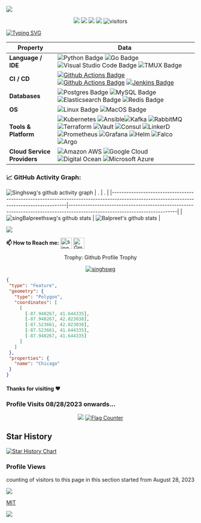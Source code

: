 ![](assets/Bottom_up.svg)

<!--   my-icons -->
<p align="center">
    <a href="https://github.com/singhswg/singhswg"><img src="https://img.shields.io/badge/status-updating-brightgreen.svg"></a>
    <a href="https://github.com/singhswg/singhswg/graphs/contributors"><img src="https://img.shields.io/github/contributors/singhswg/singhswg?color=blue"></a>
    <a href="https://github.com/singhswg/singhswg/stargazers"><img src="https://img.shields.io/github/stars/singhswg/singhswg?logo=github"></a>
    <a href="https://github.com/singhswg/singhswg/network/members"><img src="https://img.shields.io/github/forks/singhswg/singhswg.svg?color=blue&logo=github"></a>
    <img src="https://visitor-badge.laobi.icu/badge?page_id=singhswg.singhswg" alt="visitors"/>   
</p>

<!--   my-ticker -->    
[![Typing SVG](https://readme-typing-svg.herokuapp.com?color=%2336BCF7&center=true&vCenter=true&width=700&lines=Hi+there+👋,+I+am+Balpreet+Singh!+Welcome+to+My+Profile!;7+years+working+in+Systems+engineering+and+Infrastructure;Keep+learning+and+keep+sharing!+;Infrastructure+Engineering)](https://git.io/typing-svg)



<!--   my-skills -->

| Property                                        | Data                                                                                                                                                                                                                                                                                                                                                                                                                                                                                                                                                                                                                                                                                                                                                                                                                                                                                                                                                                                                                                                                                                                                                                                                                                                                                                                                                                                                                                                                                                                                                                                                                                                                                                                                                                                                            |
|-------------------------------------------------|-----------------------------------------------------------------------------------------------------------------------------------------------------------------------------------------------------------------------------------------------------------------------------------------------------------------------------------------------------------------------------------------------------------------------------------------------------------------------------------------------------------------------------------------------------------------------------------------------------------------------------------------------------------------------------------------------------------------------------------------------------------------------------------------------------------------------------------------------------------------------------------------------------------------------------------------------------------------------------------------------------------------------------------------------------------------------------------------------------------------------------------------------------------------------------------------------------------------------------------------------------------------------------------------------------------------------------------------------------------------------------------------------------------------------------------------------------------------------------------------------------------------------------------------------------------------------------------------------------------------------------------------------------------------------------------------------------------------------------------------------------------------------------------------------------------------|
| **Language / IDE**                              | ![Python Badge](https://img.shields.io/badge/-Python-3776AB?style=flat&logo=Python&logoColor=white) ![Go Badge](https://img.shields.io/badge/-Go-3776AB?style=flat&logo=Go&logoColor=white) ![Visual Studio Code Badge](https://img.shields.io/badge/-visualstudiocode-3776AB?style=flat&logo=visualstudiocode&logoColor=white) ![TMUX Badge](https://img.shields.io/badge/-tmux-3776AB?style=flat&logo=tmux&logoColor=white)                                                                                                                                                                                                                                                                                                                                                                                                                                                                                                                                                                                                                                                                                                                                                                                                                                                                                                                                                                                                                                                                                                                                                                                                                                                                                                                                                                                                                                                                                                                                                                                                                                                                                                                                                                                                                                                                                                                                                                                                                                                                                                                                                                                                                                                                                                                                                                                                                  |
| **CI / CD**                                     | [![Github Actions Badge](https://img.shields.io/badge/-Git%20-2088FF?style=flat&logo=Git&logoColor=black)](https://github.com/singhswg/singhswg) [![Github Actions Badge](https://img.shields.io/badge/-Github%20Actions-2088FF?style=flat&logo=githubactions&logoColor=black)](https://github.com/singhswg/singhswg)  [![Jenkins Badge](https://img.shields.io/badge/-Jenkins-2088FF?style=flat&logo=jenkins&logoColor=black)](https://github.com/singhswg/singhswg)                                                                                                                                                                                                                                                                                                                                                                                                                                                                                                                                                                                                                                                                                                                                                                                                                                                                                                                                                                                                                                                                                                                                                                                                                                                                                                                                                                                     |
| **Databases**                                   |  ![Postgres Badge](https://img.shields.io/badge/-PostgreSQL-0064a5?style=flat&logo=postgresql&logoColor=black) ![MySQL Badge](https://img.shields.io/badge/-MySQL-0064a5?style=flat&logo=mysql&logoColor=black) ![Elasticsearch Badge](https://img.shields.io/badge/-Elasticsearch-0064a5?style=flat&logo=elasticsearch&logoColor=black) ![Redis Badge](https://img.shields.io/badge/-Redis-0064a5?style=flat&logo=redis&logoColor=black)                                                                                                                                                                                                                                                                                                                                                                                                                                                                                                                                                                                                                                                                                                                                                                                                                                                                                                                                           |
| **OS**                                          | ![Linux Badge](https://img.shields.io/badge/-Linux-2088FF?style=flat&logo=linux&logoColor=black) ![MacOS Badge](https://img.shields.io/badge/-MacOS-2088FF?style=flat&logo=apple&logoColor=white)                                                                                                                                                                                                                                                                        |
| **Tools & Platform**                            | ![Kubernetes](https://img.shields.io/badge/Kubernetes-27338e?style=flat&logo=kubernetes&logoColor=white) ![Ansible](https://img.shields.io/badge/Ansible-27338e?style=flat&logo=ansible&logoColor=white)![Kafka](https://img.shields.io/badge/ApacheKafka-27338e?style=flat&logo=apachekafka&logoColor=white) ![RabbitMQ](https://img.shields.io/badge/RabbitMQ-FFA500?style=flat&logo=rabbitmq&logoColor=white) ![Terraform](https://img.shields.io/badge/Terraform-844FBA?style=flat&logo=terraform&logoColor=white) ![Vault](https://img.shields.io/badge/vault-FFEC6E?style=flat&logo=vault&logoColor=white) ![Consul](https://img.shields.io/badge/Consul-DC477D?style=flat&logo=consul&logoColor=white) ![LinkerD](https://img.shields.io/badge/Linkerd-90ee90?style=flat&logo=linkerd&logoColor=white) ![Prometheus](https://img.shields.io/badge/Promotheus-27338e?style=flat&logo=prometheus&logoColor=white) ![Grafana](https://img.shields.io/badge/Grafana-27338e?style=flat&logo=grafana&logoColor=white) ![Helm](https://img.shields.io/badge/Helm-27338e?style=flat&logo=helm&logoColor=white) ![Falco](https://img.shields.io/badge/Falco-27338e?style=flat&logo=falco&logoColor=white) ![Argo](https://img.shields.io/badge/Argo-E97451?style=flat&logo=argo&logoColor=white)                                                                                                                                                                                                                                                                                                                                                                                                                                                                                                                                                                                                                                                                                                                                                                                                                                                                                                                                                                                                                                                                                                                                                                                                                          |
| **Cloud Service Providers** | ![Amazon AWS](http://img.shields.io/badge/-AmazonAWS-eee?style=flat-square&logo=amazonaws&logoColor=FF6F00) ![Google Cloud](http://img.shields.io/badge/-GoogleCloud-eee?style=flat-square&logo=googlecloud&logoColor=FF6F00) ![Digital Ocean](http://img.shields.io/badge/-DigitalOcean-eee?style=flat-square&logo=digitalocean&logoColor=FF6F00) ![Microsoft Azure](http://img.shields.io/badge/-Microsoft%20Azure-eee?style=flat-square&logo=microsoftazure&logoColor=FF6F00) |

<!--   GitHub stats graph -->
### 📈 GitHub Activity Graph:
<!-- [![Singhswg's github activity graph](https://github-readme-activity-graph.cyclic.app/graph?username=singhswg&theme=github-compact)](https://github.com/singhswg/github-readme-activity-graph) -->
![Singhswg's github activity graph](https://raw.githubusercontent.com/singhswg/singhswg/output/github-contribution-grid-snake.svg)
| .                                                                                                                                       | .                                                                                                                         |
|-----------------------------------------------------------------------------------------------------------------------------------------|---------------------------------------------------------------------------------------------------------------------------|
| ![singBalpreethswg's github stats](https://github-readme-stats.vercel.app/api?username=singhswg&show_icons=true&theme=radical&include_all_commits=true) | ![Balpreet's github stats](https://github-readme-stats.vercel.app/api/top-langs/?username=singhswg&theme=radical&layout=compact) |

<img src="https://github-readme-streak-stats.herokuapp.com/?user=singhswg"></img>


**📫 How to Reach me:**
<a href="https://www.linkedin.com/in/balpreet-singh-0657ab54/" target="blank"><img align="center" src="https://raw.githubusercontent.com/singhswg/singhswg/master/assets/linkedin.svg" alt="singhswg" height="30" width="30" /></a>
<a href="mailto:mrr.balpreet@gmail.com" target="blank"><img align="center" src="https://raw.githubusercontent.com/singhswg/singhswg/master/assets/gmail.svg" alt="Gmail" height="30" width="30" /></a>


<div align="center">
<summary>Trophy: Github Profile Trophy</summary>
</div>

<p align="center"> 
<a href="https://github.com/ryo-ma/github-profile-trophy"><img src="https://github-profile-trophy.vercel.app/?username=singhswg" alt="singhswg" /></a>
</p>




<!-- Chicago - My Home-->
  
 ```geojson
{
  "type": "Feature",
  "geometry": {
    "type": "Polygon",
    "coordinates": [
      [
        [-87.940267, 41.644335],
        [-87.940267, 42.023038],
        [-87.523661, 42.023038],
        [-87.523661, 41.644335],
        [-87.940267, 41.644335]
      ]
    ]
  },
  "properties": {
    "name": "Chicago"
  }
}


```




#### Thanks for visiting :heart:

### Profile Visits 08/28/2023 onwards...
<p align="center"> 
<img src="https://profile-counter.glitch.me/singhswg/count.svg"> <a href="http://s01.flagcounter.com/more/ap7"><img src="https://s01.flagcounter.com/countxl/ap7/bg_FFFFFF/txt_000000/border_CCCCCC/columns_8/maxflags_250/viewers_0/labels_1/pageviews_1/flags_0/percent_0/" alt="Flag Counter" border="0"></a>

## Star History

[![Star History Chart](https://api.star-history.com/svg?repos=singhswg/singhswg&type=Date)](https://star-history.com/#singhswg/singhswg&Date)



### Profile Views
counting of visitors to this page in this section started from August 28, 2023

![](https://count.getloli.com/get/@singhswg.github.readme)
</br>

[MIT](LICENSE)


</p>

![](assets/Bottom_down.svg)
